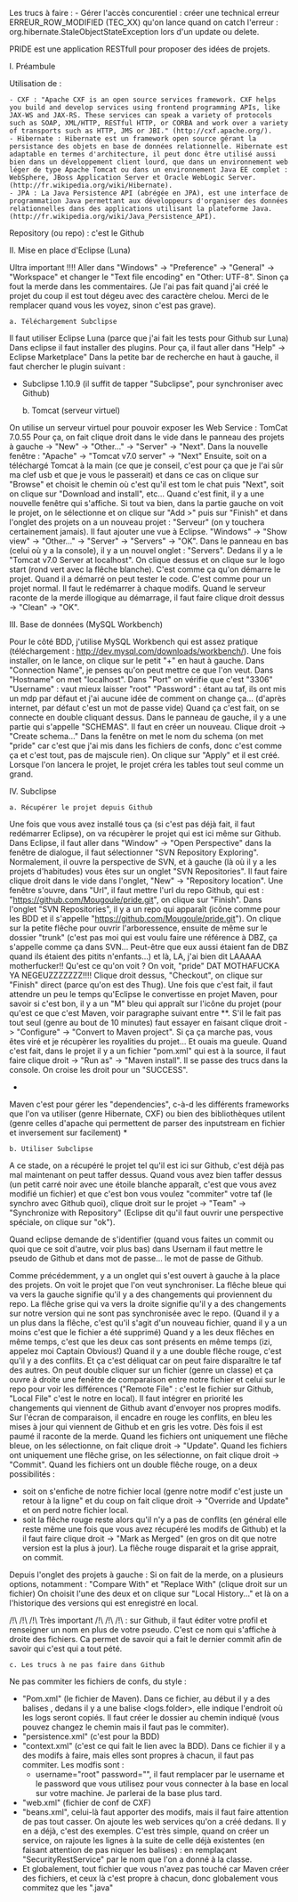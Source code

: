 Les trucs à faire :
	- Gérer l'accès concurentiel : créer une technical erreur ERREUR_ROW_MODIFIED (TEC_XX) qu'on lance quand on catch l'erreur : org.hibernate.StaleObjectStateException lors d'un update ou delete.


PRIDE est une application RESTfull pour proposer des idées de projets.

I. Préambule

Utilisation de :

	- CXF : "Apache CXF is an open source services framework. CXF helps you build and develop services using frontend programming APIs, like JAX-WS and JAX-RS. These services can speak a variety of protocols such as SOAP, XML/HTTP, RESTful HTTP, or CORBA and work over a variety of transports such as HTTP, JMS or JBI." (http://cxf.apache.org/).
	- Hibernate : Hibernate est un framework open source gérant la persistance des objets en base de données relationnelle. Hibernate est adaptable en termes d'architecture, il peut donc être utilisé aussi bien dans un développement client lourd, que dans un environnement web léger de type Apache Tomcat ou dans un environnement Java EE complet : WebSphere, JBoss Application Server et Oracle WebLogic Server. (http://fr.wikipedia.org/wiki/Hibernate).
	- JPA : La Java Persistence API (abrégée en JPA), est une interface de programmation Java permettant aux développeurs d'organiser des données relationnelles dans des applications utilisant la plateforme Java. (http://fr.wikipedia.org/wiki/Java_Persistence_API).

Repository (ou repo) : c'est le Github

II. Mise en place d'Eclipse (Luna)

Ultra important !!!! Aller dans "Windows" -> "Preference" -> "General" -> "Workspace" et changer le "Text file encoding" en "Other: UTF-8". Sinon ça fout la merde dans les commentaires. (Je l'ai pas fait quand j'ai créé le projet du coup il est tout dégeu avec des caractère chelou. Merci de le remplacer quand vous les voyez, sinon c'est pas grave).

	a. Téléchargement Subclipse

Il faut utiliser Eclipse Luna (parce que j'ai fait les tests pour Github sur Luna)
Dans eclipse il faut installer des plugins. Pour ça, il faut aller dans "Help" -> Eclipse Marketplace"
Dans la petite bar de recherche en haut à gauche, il faut chercher le plugin suivant : 

  - Subclipse 1.10.9 (il suffit de tapper "Subclipse", pour synchroniser avec Github)


	b. Tomcat (serveur virtuel)

On utilise un serveur virtuel pour pouvoir exposer les Web Service : TomCat 7.0.55
Pour ça, on fait clique droit dans le vide dans le panneau des projets à gauche -> "New" -> "Other..." -> "Server" -> "Next".
Dans la nouvelle fenêtre : "Apache" -> "Tomcat v7.0 server" -> "Next"
Ensuite, soit on a téléchargé Tomcat à la main (ce que je conseil, c'est pour ça que je l'ai sûr ma clef usb et que je vous le passerait) et dans ce cas on clique sur "Browse" et choisit le chemin où c'est qu'il est tom le chat puis "Next", soit on clique sur "Download and install", etc... Quand c'est finit, il y a une nouvelle fenêtre qui s'affiche. Si tout va bien, dans la partie gauche on voit le projet, on le sélectionne et on clique sur "Add >" puis sur "Finish" et dans l'onglet des projets on a un nouveau projet : "Serveur" (on y touchera certainement jamais). Il faut ajouter une vue à Eclipse.
"Windows" -> "Show view" -> "Other..." -> "Server" -> "Servers" -> "OK". Dans le panneau en bas (celui où y a la console), il y a un nouvel onglet : "Servers". Dedans il y a le "Tomcat v7.0 Server at localhost". On clique dessus et on clique sur le logo start (rond vert avec la flêche blanche). C'est comme ça qu'on démarre le projet. Quand il a démarré on peut tester le code. C'est comme pour un projet normal. Il faut le redémarrer à chaque modifs. Quand le serveur raconte de la merde illogique au démarrage, il faut faire clique droit dessus -> "Clean" -> "OK".

III. Base de données (MySQL Workbench)

Pour le côté BDD, j'utilise MySQL Workbench qui est assez pratique (téléchargement : http://dev.mysql.com/downloads/workbench/).
Une fois installer, on le lance, on clique sur le petit "+" en haut à gauche.
Dans "Connection Name", je penses qu'on peut mettre ce que l'on veut.
Dans "Hostname" on met "localhost".
Dans "Port" on vérifie que c'est "3306"
"Username" : vaut mieux laisser "root"
"Password" : étant au taf, ils ont mis un mdp par défaut et j'ai aucune idée de comment on change ça... (d'après internet, par défaut c'est un mot de passe vide)
Quand ça c'est fait, on se connecte en double cliquant dessus.
Dans le panneau de gauche, il y a une partie qui s'appelle "SCHEMAS". Il faut en créer un nouveau. Clique droit -> "Create schema..." Dans la fenêtre on met le nom du schema (on met "pride" car c'est que j'ai mis dans les fichiers de confs, donc c'est comme ça et c'est tout, pas de majscule rien). On clique sur "Apply" et il est créé. Lorsque l'on lancera le projet, le projet créra les tables tout seul comme un grand.

IV. Subclipse

	a. Récupérer le projet depuis Github
	
Une fois que vous avez installé tous ça (si c'est pas déjà fait, il faut redémarrer Eclipse), on va récupèrer le projet qui est ici même sur Github. Dans Eclipse, il faut aller dans "Window" -> "Open Perspective" dans la fenêtre de dialogue, il faut sélectionner "SVN Repository Exploring". Normalement, il ouvre la perspective de SVN, et à gauche (là où il y a les projets d'habitudes) vous êtes sur un onglet "SVN Repositories". Il faut faire clique droit dans le vide dans l'onglet, "New" -> "Repository location". Une fenêtre s'ouvre, dans "Url", il faut mettre l'url du repo Github, qui est : "https://github.com/Mougoule/pride.git", on clique sur "Finish". Dans l'onglet "SVN Repositories", il y a un repo qui apparaît (icône comme pour les BDD et il s'appelle "https://github.com/Mougoule/pride.git"). On clique sur la petite flêche pour ouvrir l'arboressence, ensuite de même sur le dossier "trunk" (c'est pas moi qui est voulu faire une référence à DBZ, ça s'appelle comme ça dans SVN... Peut-être que eux aussi étaient fan de DBZ quand ils étaient des pitits n'enfants...) et là, LA, j'ai bien dit LAAAAA motherfucker!! Qu'est ce qu'on voit ? On voit, "pride" DAT MOTHAFUCKA YA NEGEUZZZZZZZ!!!! Clique droit dessus, "Checkout", on clique sur "Finish" direct (parce qu'on est des Thug). Une fois que c'est fait, il faut attendre un peu le temps qu'Eclipse le convertisse en projet Maven, pour savoir si c'est bon, il y a un "M" bleu qui appraît sur l'icône du projet (pour qu'est ce que c'est Maven, voir paragraphe suivant entre **. S'il le fait pas tout seul (genre au bout de 10 minutes) faut essayer en faisant clique droit -> "Configure" -> "Convert to Maven project". Si ça ça marche pas, vous êtes viré et je récupèrer les royalities du projet... Et ouais ma gueule.
Quand c'est fait, dans le projet il y a un fichier "pom.xml" qui est à la source, il faut faire clique droit -> "Run as" -> "Maven install". Il se passe des trucs dans la console. On croise les droit pour un "SUCCESS".

*
Maven c'est pour gérer les "dependencies", c-à-d les différents frameworks que l'on va utiliser (genre Hibernate, CXF) ou bien des bibliothèques utilent (genre celles d'apache qui permettent de parser des inputstream en fichier et inversement sur facilement)
*
	
	b. Utiliser Subclipse
	
A ce stade, on a récupéré le projet tel qu'il est ici sur Github, c'est déjà pas mal maintenant on peut taffer dessus. Quand vous avez bien taffer dessus (un petit carré noir avec une étoile blanche apparaît, c'est que vous avez modifié un fichier) et que c'est bon vous voulez "commiter" votre taf (le synchro avec Github quoi), clique droit sur le projet -> "Team" -> "Synchronize with Repository" (Eclipse dit qu'il faut ouvrir une perspective spéciale, on clique sur "ok"). 

Quand eclipse demande de s'identifier (quand vous faites un commit ou quoi que ce soit d'autre, voir plus bas) dans Usernam il faut mettre le pseudo de Github et dans mot de passe... le mot de passe de Github.

Comme précédemment, y a un onglet qui s'est ouvert à gauche à la place des projets. On voit le projet que l'on veut synchroniser. 
La flêche bleue qui va vers la gauche signifie qu'il y a des changements qui proviennent du repo.
La flêche grise qui va vers la droite signifie qu'il y a des changements sur notre version qui ne sont pas synchronisée avec le repo.
(Quand il y a un plus dans la flêche, c'est qu'il s'agit d'un nouveau fichier, quand il y a un moins c'est que le fichier a été supprimé)
Quand y a les deux flêches en même temps, c'est que les deux cas sont présents en même temps (izi, appelez moi Captain Obvious!)
Quand il y a une double flêche rouge, c'est qu'il y a des conflits. Et ça c'est déliquat car on peut faire disparaître le taf des autres. On peut double cliquer sur un fichier (genre un classe) et ça ouvre à droite une fenêtre de comparaison entre notre fichier et celui sur le repo pour voir les différences ("Remote File" : c'est le fichier sur Github, "Local File" c'est le notre en local). Il faut intégrer en priorité les changements qui viennent de Github avant d'envoyer nos propres modifs. Sur l'écran de comparaison, il encadre en rouge les conflits, en bleu les mises à jour qui viennent de Github et en gris les votre. Dès fois il est paumé il raconte de la merde. 
Quand les fichiers ont uniquement une flêche bleue, on les sélectionne, on fait clique droit -> "Update".
Quand les fichiers ont uniquement une flêche grise, on les sélectionne, on fait clique droit -> "Commit".
Quand les fichiers ont un double flêche rouge, on a deux possibilités :
  - soit on s'enfiche de notre fichier local (genre notre modif c'est juste un retour à la ligne" et du coup on fait clique droit -> "Override and Update" et on perd notre fichier local.
  - soit la flêche rouge reste alors qu'il n'y a pas de conflits (en général elle reste même une fois que vous avez récupéré les modifs de Github) et la il faut faire clique droit -> "Mark as Merged" (en gros on dit que notre version est la plus à jour). La flêche rouge disparait et la grise apprait, on commit.

Depuis l'onglet des projets à gauche :
Si on fait de la merde, on a plusieurs options, notamment : "Compare With" et "Replace With" (clique droit sur un fichier)
On choisit l'une des deux et on clique sur "Local History..." et là on a l'historique des versions qui est enregistré en local.

/!\ /!\ /!\ Très important /!\ /!\ /!\ : sur Github, il faut éditer votre profil et renseigner un nom en plus de votre pseudo. C'est ce nom qui s'affiche à droite des fichiers. Ca permet de savoir qui a fait le dernier commit afin de savoir qui c'est qui a tout pété.

	c. Les trucs à ne pas faire dans Github
	
Ne pas commiter les fichiers de confs, du style : 
  - "Pom.xml" (le fichier de Maven). Dans ce fichier, au début il y a des balises <profile>, dedans il y a une balise <logs.folder>, elle indique l'endroit où les logs seront copiés. Il faut créer le dossier au chemin indiqué (vous pouvez changez le chemin mais il faut pas le commiter).
  - "persistence.xml" (c'est pour la BDD)
  - "context.xml" (c'est ce qui fait le lien avec la BDD). Dans ce fichier il y a des modifs à faire, mais elles sont propres à chacun, il faut pas commiter. Les modfis sont :
      -  username="root" password="", il faut remplacer par le username et le password que vous utilisez pour vous connecter à la base en local sur votre machine. Je parlerai de la base plus tard.
  - "web.xml" (fichier de conf de CXF)
  - "beans.xml", celui-là faut apporter des modifs, mais il faut faire attention de pas tout casser. On ajoute les web services qu'on a créé dedans. Il y en a déjà, c'est des exemples. C'est très simple, quand on créer un service, on rajoute les lignes à la suite de celle déjà existentes (en faisant attention de pas niquer les balises) : 
      <bean
		class="fr.pride.project.services.rs.SecurityRestService">
	</bean>
en remplaçant "SecurityRestService" par le nom que l'on a donné à la classe.
  - Et globalement, tout fichier que vous n'avez pas touché car Maven créer des fichiers, et ceux là c'est propre à chacun, donc globalement vous commitez que les ".java"
